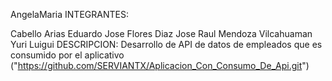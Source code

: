 AngelaMaria
INTEGRANTES:

Cabello Arias Eduardo Jose
Flores Diaz Jose Raul
Mendoza Vilcahuaman Yuri Luigui
DESCRIPCION: Desarrollo de API de datos de empleados que es consumido por el aplicativo ("https://github.com/SERVIANTX/Aplicacion_Con_Consumo_De_Api.git")
